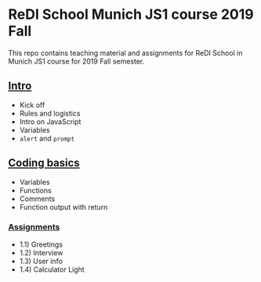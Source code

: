 # ReDI School Munich JS1 course 2019 Fall

This repo contains teaching material and assignments for ReDI School in Munich JS1 course for 2019 Fall semester.

## [Intro](https://oliverbrehm.github.io/js-munich-2019-fall/lessons/0-intro)
- Kick off
- Rules and logistics
- Intro on JavaScript
- Variables
- `alert` and `prompt`


## [Coding basics](https://oliverbrehm.github.io/js-munich-2019-fall/lessons/1-coding-basics/lecture.html)
- Variables
- Functions
- Comments
- Function output with return

### [Assignments](https://oliverbrehm.github.io/js-munich-2019-fall/lessons/1-coding-basics/assignments.html)
- 1.1) Greetings
- 1.2) Interview
- 1.3) User info
- 1.4) Calculator Light
